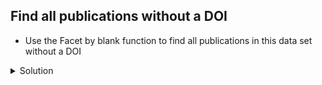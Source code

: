 ## Find all publications without a DOI

- Use the Facet by blank function to find all publications in this data set without a DOI

<details>
  <summary>
    Solution
  </summary>

  <ol>
    <li>On the DOI column drop down and select Facets > Customized facets > Facet by blank</li>
    <li>True means that it is blank, so you can:
      <ul>
        <li>Select include on True in the facet to filter the list of publications to only those that don’t have a DOI</li>
      </ul>
    </li>
  </ol>
  
  </details>

